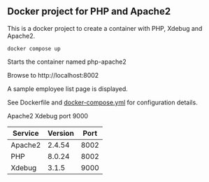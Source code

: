 ## Docker project for PHP and Apache2

This is a docker project to create a container with PHP, Xdebug and Apache2. 

    docker compose up

Starts the container named php-apache2

Browse to http://localhost:8002

A sample employee list page is displayed.

See Dockerfile and [docker-compose.yml](docker-compose.yml) for configuration details.


Apache2 
Xdebug port 9000

Service | Version   | Port
---     | ---       | ---
Apache2 | 2.4.54    | 8002 | 
PHP     | 8.0.24    | 8002 | 
Xdebug  | 3.1.5     | 9000 |